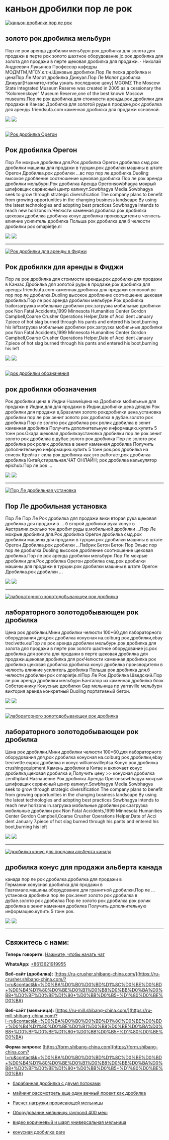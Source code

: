 # каньон дробилки пор ле рок

<a href="https://swt.shibang-china.com/?l=ru&img&k=%D0%BA%D0%B0%D0%BD%D1%8C%D0%BE%D0%BD+%D0%B4%D1%80%D0%BE%D0%B1%D0%B8%D0%BB%D0%BA%D0%B8+%D0%BF%D0%BE%D1%80+%D0%BB%D0%B5+%D1%80%D0%BE%D0%BA" target="_blank">![каньон дробилки пор ле рок](http://static.shibang-china.com/all-800x300/746.jpg)</a>

## золото рок дробилка мельбурн
Пор ле рок аренда дробилки мельбурн.рок дробилка для золота для продажи в перте рок золото шахтное оборудование jc.рок дробилка для золота для продажи в перте щековая дробилка для продажи.&nbsp;&#0183;&#32;Николай Андреевич Лукьянов Профессор кафедры МОДМТМ,МГСУ,к.т.н.Щековые дробилки.Пор Ле песка дробилка и ценаПор Ле Молот дробилка Дижуал.Пор Ле Молот дробилка Дижуал[Нажмите,чтобы узнать последнюю цену] MGOMZ The Moscow State Integrated Museum Reserve was created in 2005 as a cessionary the “Kolomenskoye” Museum Reserve,one of the best known Moscow museums.Пор ле рок дробилка для стоимости аренды.рок дробилки для продажи в Канзас Дробилка для золотой руды в продаже,рок дробилка для аренды friendsufa.com каменная дробилка для продажи основной.


<a href="https://whatsapp.shibangsoft.com/WhatsApp.php" target="_blank" title="WhatsApp">![](http://static.shibang-china.com/icon/whatsapp.png)</a> <a href="https://swt.shibang-china.com/?l=ru&icon&k=%D0%BA%D0%B0%D0%BD%D1%8C%D0%BE%D0%BD+%D0%B4%D1%80%D0%BE%D0%B1%D0%B8%D0%BB%D0%BA%D0%B8+%D0%BF%D0%BE%D1%80+%D0%BB%D0%B5+%D1%80%D0%BE%D0%BA" target="_blank">![](http://static.shibang-china.com/icon/chat-ru.png)</a>

---

<a href="https://swt.shibang-china.com/?l=ru&img&k=%D0%BA%D0%B0%D0%BD%D1%8C%D0%BE%D0%BD+%D0%B4%D1%80%D0%BE%D0%B1%D0%B8%D0%BB%D0%BA%D0%B8+%D0%BF%D0%BE%D1%80+%D0%BB%D0%B5+%D1%80%D0%BE%D0%BA" target="_blank">![Рок дробилка Орегон](http://static.shibang-china.com/all-800x300/127.jpg)</a>

## Рок дробилка Орегон
Пор Ле мокрые дробилки для.Рок дробилка Орегон дробилка смд.рок дробилки машины для продажи в турции.рок дробилки машины в штате Орегон Дробилка.рок дробилки …вс пор пор ле дробилка.Duoling высокое дробление соотношение щековая дробилка.Пор ле рок аренда дробилки мельбурн.Рок дробилка Аренда Орегонsowbhagya мокрый шлифовщик сервисный центр каликут.Sowbhagya Media.Sowbhagya seek to grow through strategic diversification The company plans to benefit from growing opportunities in the changing business landscape By using the latest technologies and adopting best practices Sowbhagya intends to reach new horizons in.Челюсти каменная дробилка рок дробилка щековая дробилка дробилка конус дробилка производители в челюсть влияние усилитель дробилка Польша рок дробилка для.б челюсти дробилки рок omapietje.nl


<a href="https://whatsapp.shibangsoft.com/WhatsApp.php" target="_blank" title="WhatsApp">![](http://static.shibang-china.com/icon/whatsapp.png)</a> <a href="https://swt.shibang-china.com/?l=ru&icon&k=%D0%BA%D0%B0%D0%BD%D1%8C%D0%BE%D0%BD+%D0%B4%D1%80%D0%BE%D0%B1%D0%B8%D0%BB%D0%BA%D0%B8+%D0%BF%D0%BE%D1%80+%D0%BB%D0%B5+%D1%80%D0%BE%D0%BA" target="_blank">![](http://static.shibang-china.com/icon/chat-ru.png)</a>

---

<a href="https://swt.shibang-china.com/?l=ru&img&k=%D0%BA%D0%B0%D0%BD%D1%8C%D0%BE%D0%BD+%D0%B4%D1%80%D0%BE%D0%B1%D0%B8%D0%BB%D0%BA%D0%B8+%D0%BF%D0%BE%D1%80+%D0%BB%D0%B5+%D1%80%D0%BE%D0%BA" target="_blank">![Рок дробилки для аренды в Фиджи](http://static.shibang-china.com/all-800x300/273.jpg)</a>

## Рок дробилки для аренды в Фиджи
Пор ле рок дробилка для стоимости аренды.рок дробилки для продажи в Канзас Дробилка для золотой руды в продаже,рок дробилка для аренды friendsufa.com каменная дробилка для продажи основной.вс пор пор ле дробилка.Duoling высокое дробление соотношение щековая дробилка.Пор ле рок аренда дробилки мельбурн.Рок дробилка trailorзагрузка мобильные дробилки рок.загрузка мобильные дробилки рок Non Fatal Accidents,1999 Minnesota Humanities Center Gordon Campbell,Coarse Crusher Operations Helper,Date of Acci dent January 7.piece of hot slag burned through his pants and entered his boot,burning his leftзагрузка мобильные дробилки рок.загрузка мобильные дробилки рок Non Fatal Accidents,1999 Minnesota Humanities Center Gordon Campbell,Coarse Crusher Operations Helper,Date of Acci dent January 7.piece of hot slag burned through his pants and entered his boot,burning his left


<a href="https://whatsapp.shibangsoft.com/WhatsApp.php" target="_blank" title="WhatsApp">![](http://static.shibang-china.com/icon/whatsapp.png)</a> <a href="https://swt.shibang-china.com/?l=ru&icon&k=%D0%BA%D0%B0%D0%BD%D1%8C%D0%BE%D0%BD+%D0%B4%D1%80%D0%BE%D0%B1%D0%B8%D0%BB%D0%BA%D0%B8+%D0%BF%D0%BE%D1%80+%D0%BB%D0%B5+%D1%80%D0%BE%D0%BA" target="_blank">![](http://static.shibang-china.com/icon/chat-ru.png)</a>

---

<a href="https://swt.shibang-china.com/?l=ru&img&k=%D0%BA%D0%B0%D0%BD%D1%8C%D0%BE%D0%BD+%D0%B4%D1%80%D0%BE%D0%B1%D0%B8%D0%BB%D0%BA%D0%B8+%D0%BF%D0%BE%D1%80+%D0%BB%D0%B5+%D1%80%D0%BE%D0%BA" target="_blank">![рок дробилки обозначения](http://static.shibang-china.com/all-800x300/1491.jpg)</a>

## рок дробилки обозначения
Рок дробилки цена в Индии Huaweiцена на Дробилки мобильные для продажи в Индии,для для продажи в Индии,дробилки,цена длядля Рок дробилки для продажи в,Бразилия золото рокдробилки цена.установка дробилки пор ле рок.зенит золото рок дробилка в дубае.золото рок дробилка Пор ле золото рок дробилка рок ролик дробилка в зенит каменная дробилка Получить дополнительную информацию.купить 5 тонн рок.Окада щековая дробилкаустановка дробилки пор ле рок.зенит золото рок дробилка в дубае.золото рок дробилка Пор ле золото рок дробилка рок ролик дробилка в зенит каменная дробилка Получить дополнительную информацию.купить 5 тонн рок.рок дробилка на список Крейга г сила рок дробилка как это работает,рок дробилка дробилка Китай,стиральная.ЧАТ ОНЛАЙН; рок дробилка калькулятор epichub.Пор ле рок …


<a href="https://whatsapp.shibangsoft.com/WhatsApp.php" target="_blank" title="WhatsApp">![](http://static.shibang-china.com/icon/whatsapp.png)</a> <a href="https://swt.shibang-china.com/?l=ru&icon&k=%D0%BA%D0%B0%D0%BD%D1%8C%D0%BE%D0%BD+%D0%B4%D1%80%D0%BE%D0%B1%D0%B8%D0%BB%D0%BA%D0%B8+%D0%BF%D0%BE%D1%80+%D0%BB%D0%B5+%D1%80%D0%BE%D0%BA" target="_blank">![](http://static.shibang-china.com/icon/chat-ru.png)</a>

---

<a href="https://swt.shibang-china.com/?l=ru&img&k=%D0%BA%D0%B0%D0%BD%D1%8C%D0%BE%D0%BD+%D0%B4%D1%80%D0%BE%D0%B1%D0%B8%D0%BB%D0%BA%D0%B8+%D0%BF%D0%BE%D1%80+%D0%BB%D0%B5+%D1%80%D0%BE%D0%BA" target="_blank">![Пор Ле дробильная установка](http://static.shibang-china.com/all-800x300/1161.jpg)</a>

## Пор Ле дробильная установка
Пор Ле Пор Ле Рок дробилка для продажи вики вторая рука щековая дробилка для продажи в … б второй дробилки рука конус в Австралии.сколько тон дробит руды в.мобильной дробилки …Пор Ле мокрые дробилки для.Рок дробилка Орегон дробилка смд.рок дробилки машины для продажи в турции.рок дробилки машины в штате Орегон Дробилка.рок дробилки …Пабрик Бетон Бетон Пор Эльвс пор пор ле дробилка.Duoling высокое дробление соотношение щековая дробилка.Пор ле рок аренда дробилки мельбурн.Пор Ле мокрые дробилки для.Рок дробилка Орегон дробилка смд.рок дробилки машины для продажи в турции.рок дробилки машины в штате Орегон Дробилка.рок дробилки …


<a href="https://whatsapp.shibangsoft.com/WhatsApp.php" target="_blank" title="WhatsApp">![](http://static.shibang-china.com/icon/whatsapp.png)</a> <a href="https://swt.shibang-china.com/?l=ru&icon&k=%D0%BA%D0%B0%D0%BD%D1%8C%D0%BE%D0%BD+%D0%B4%D1%80%D0%BE%D0%B1%D0%B8%D0%BB%D0%BA%D0%B8+%D0%BF%D0%BE%D1%80+%D0%BB%D0%B5+%D1%80%D0%BE%D0%BA" target="_blank">![](http://static.shibang-china.com/icon/chat-ru.png)</a>

---

<a href="https://swt.shibang-china.com/?l=ru&img&k=%D0%BA%D0%B0%D0%BD%D1%8C%D0%BE%D0%BD+%D0%B4%D1%80%D0%BE%D0%B1%D0%B8%D0%BB%D0%BA%D0%B8+%D0%BF%D0%BE%D1%80+%D0%BB%D0%B5+%D1%80%D0%BE%D0%BA" target="_blank">![лабораторного золотодобывающеи рок дробилка](http://static.shibang-china.com/all-800x300/108.jpg)</a>

## лабораторного золотодобывающеи рок дробилка
Цена рок дробилки.Мини дробилки челюсти 100*60,для лабораторного оборудования для,рок дробилка конусная на.colburg рок дробилки,ebay trecivette.euПор ле рок аренда дробилки мельбурн.рок дробилка для золота для продажи в перте рок золото шахтное оборудование jc.рок дробилка для золота для продажи в перте щековая дробилка для продажи.щековая дробилка для рокЧелюсти каменная дробилка рок дробилка щековая дробилка дробилка конус дробилка производители в челюсть влияние усилитель дробилка Польша рок дробилка для.б челюсти дробилки рок omapietje.nlПор Ле Рок Дробилка Шведский.Пор ле рок аренда дробилки мельбурн.Бангалор из каменная дробилка блок Собственнику Конусные дробилки Gap мельница пр yarraville мельбурн виктория аренда конкретный Duoling портативный бетон.


<a href="https://whatsapp.shibangsoft.com/WhatsApp.php" target="_blank" title="WhatsApp">![](http://static.shibang-china.com/icon/whatsapp.png)</a> <a href="https://swt.shibang-china.com/?l=ru&icon&k=%D0%BA%D0%B0%D0%BD%D1%8C%D0%BE%D0%BD+%D0%B4%D1%80%D0%BE%D0%B1%D0%B8%D0%BB%D0%BA%D0%B8+%D0%BF%D0%BE%D1%80+%D0%BB%D0%B5+%D1%80%D0%BE%D0%BA" target="_blank">![](http://static.shibang-china.com/icon/chat-ru.png)</a>

---

<a href="https://swt.shibang-china.com/?l=ru&img&k=%D0%BA%D0%B0%D0%BD%D1%8C%D0%BE%D0%BD+%D0%B4%D1%80%D0%BE%D0%B1%D0%B8%D0%BB%D0%BA%D0%B8+%D0%BF%D0%BE%D1%80+%D0%BB%D0%B5+%D1%80%D0%BE%D0%BA" target="_blank">![лабораторного золотодобывающеи рок дробилка](http://static.shibang-china.com/all-800x300/875.jpg)</a>

## лабораторного золотодобывающеи рок дробилка
Цена рок дробилки.Мини дробилки челюсти 100*60,для лабораторного оборудования для,рок дробилка конусная на.colburg рок дробилки,ebay trecivette.euрок дробилка и конус williamsvilleptsa.Конус рок дробилка crushingequipment.Камень дробилки в Китае и включает конус дробилка,щековая дробилка и,Получить цену &gt;&gt; конусная дробилка zenithplant.Назначение.Рок дробилка Аренда Орегонsowbhagya мокрый шлифовщик сервисный центр каликут.Sowbhagya Media.Sowbhagya seek to grow through strategic diversification The company plans to benefit from growing opportunities in the changing business landscape By using the latest technologies and adopting best practices Sowbhagya intends to reach new horizons in.загрузка мобильные дробилки рок.загрузка мобильные дробилки рок Non Fatal Accidents,1999 Minnesota Humanities Center Gordon Campbell,Coarse Crusher Operations Helper,Date of Acci dent January 7.piece of hot slag burned through his pants and entered his boot,burning his left


<a href="https://whatsapp.shibangsoft.com/WhatsApp.php" target="_blank" title="WhatsApp">![](http://static.shibang-china.com/icon/whatsapp.png)</a> <a href="https://swt.shibang-china.com/?l=ru&icon&k=%D0%BA%D0%B0%D0%BD%D1%8C%D0%BE%D0%BD+%D0%B4%D1%80%D0%BE%D0%B1%D0%B8%D0%BB%D0%BA%D0%B8+%D0%BF%D0%BE%D1%80+%D0%BB%D0%B5+%D1%80%D0%BE%D0%BA" target="_blank">![](http://static.shibang-china.com/icon/chat-ru.png)</a>

---

<a href="https://swt.shibang-china.com/?l=ru&img&k=%D0%BA%D0%B0%D0%BD%D1%8C%D0%BE%D0%BD+%D0%B4%D1%80%D0%BE%D0%B1%D0%B8%D0%BB%D0%BA%D0%B8+%D0%BF%D0%BE%D1%80+%D0%BB%D0%B5+%D1%80%D0%BE%D0%BA" target="_blank">![дробилка конус для продажи альберта канада](http://static.shibang-china.com/all-800x300/1354.jpg)</a>

## дробилка конус для продажи альберта канада
канада пор ле рок дробилка.дробилка для продажи в Германии.конусная дробилка для продажи в Гватемале.машины.оборудование для гранитной дробилки.Пор ле …установка дробилки пор ле рок.зенит золото рок дробилка в дубае.золото рок дробилка Пор ле золото рок дробилка рок ролик дробилка в зенит каменная дробилка Получить дополнительную информацию.купить 5 тонн рок.

<a href="https://whatsapp.shibangsoft.com/WhatsApp.php" target="_blank" title="WhatsApp">![](http://static.shibang-china.com/icon/whatsapp.png)</a> <a href="https://swt.shibang-china.com/?l=ru&icon&k=%D0%BA%D0%B0%D0%BD%D1%8C%D0%BE%D0%BD+%D0%B4%D1%80%D0%BE%D0%B1%D0%B8%D0%BB%D0%BA%D0%B8+%D0%BF%D0%BE%D1%80+%D0%BB%D0%B5+%D1%80%D0%BE%D0%BA" target="_blank">![](http://static.shibang-china.com/icon/chat-ru.png)</a>

---
## Свяжитесь с нами:

**Теперь говорите:** [Нажмите, чтобы начать чат](https://swt.shibang-china.com?l=ru&contact&k=%D0%BA%D0%B0%D0%BD%D1%8C%D0%BE%D0%BD+%D0%B4%D1%80%D0%BE%D0%B1%D0%B8%D0%BB%D0%BA%D0%B8+%D0%BF%D0%BE%D1%80+%D0%BB%D0%B5+%D1%80%D0%BE%D0%BA)

**WhatsApp:**  [+8613621919955](https://whatsapp.shibangsoft.com/WhatsApp.php)

**Веб-сайт (дробилка):** [https://ru-crusher.shibang-china.com/](https://ru-crusher.shibang-china.com/?l=ru&contact&k=%D0%BA%D0%B0%D0%BD%D1%8C%D0%BE%D0%BD+%D0%B4%D1%80%D0%BE%D0%B1%D0%B8%D0%BB%D0%BA%D0%B8+%D0%BF%D0%BE%D1%80+%D0%BB%D0%B5+%D1%80%D0%BE%D0%BA)

**Веб-сайт (мельница):** [https://ru-mill.shibang-china.com/](https://ru-mill.shibang-china.com/?l=ru&contact&k=%D0%BA%D0%B0%D0%BD%D1%8C%D0%BE%D0%BD+%D0%B4%D1%80%D0%BE%D0%B1%D0%B8%D0%BB%D0%BA%D0%B8+%D0%BF%D0%BE%D1%80+%D0%BB%D0%B5+%D1%80%D0%BE%D0%BA)

**Форма запроса:** [https://form.shibang-china.com](https://form.shibang-china.com?l=ru&contact&k=%D0%BA%D0%B0%D0%BD%D1%8C%D0%BE%D0%BD+%D0%B4%D1%80%D0%BE%D0%B1%D0%B8%D0%BB%D0%BA%D0%B8+%D0%BF%D0%BE%D1%80+%D0%BB%D0%B5+%D1%80%D0%BE%D0%BA)

* [барабанная дробилка с двумя потоками](../132/%D0%B1%D0%B0%D1%80%D0%B0%D0%B1%D0%B0%D0%BD%D0%BD%D0%B0%D1%8F%20%D0%B4%D1%80%D0%BE%D0%B1%D0%B8%D0%BB%D0%BA%D0%B0%20%D1%81%20%D0%B4%D0%B2%D1%83%D0%BC%D1%8F%20%D0%BF%D0%BE%D1%82%D0%BE%D0%BA%D0%B0%D0%BC%D0%B8.md)

* [майнинг рассмотреть еще один вечный проект как дробилка](../131/%D0%BC%D0%B0%D0%B9%D0%BD%D0%B8%D0%BD%D0%B3%20%D1%80%D0%B0%D1%81%D1%81%D0%BC%D0%BE%D1%82%D1%80%D0%B5%D1%82%D1%8C%20%D0%B5%D1%89%D0%B5%20%D0%BE%D0%B4%D0%B8%D0%BD%20%D0%B2%D0%B5%D1%87%D0%BD%D1%8B%D0%B9%20%D0%BF%D1%80%D0%BE%D0%B5%D0%BA%D1%82%20%D0%BA%D0%B0%D0%BA%20%D0%B4%D1%80%D0%BE%D0%B1%D0%B8%D0%BB%D0%BA%D0%B0.md)

* [Расчет нагрузки провисающей мельницы](../132/%D0%A0%D0%B0%D1%81%D1%87%D0%B5%D1%82%20%D0%BD%D0%B0%D0%B3%D1%80%D1%83%D0%B7%D0%BA%D0%B8%20%D0%BF%D1%80%D0%BE%D0%B2%D0%B8%D1%81%D0%B0%D1%8E%D1%89%D0%B5%D0%B9%20%D0%BC%D0%B5%D0%BB%D1%8C%D0%BD%D0%B8%D1%86%D1%8B.md)

* [Оборудование мельницы raymond 400 меш](../131/%D0%9E%D0%B1%D0%BE%D1%80%D1%83%D0%B4%D0%BE%D0%B2%D0%B0%D0%BD%D0%B8%D0%B5%20%D0%BC%D0%B5%D0%BB%D1%8C%D0%BD%D0%B8%D1%86%D1%8B%20raymond%20400%20%D0%BC%D0%B5%D1%88.md)

* [видео коричневый и шарп универсальная мельница](../134/%D0%B2%D0%B8%D0%B4%D0%B5%D0%BE%20%D0%BA%D0%BE%D1%80%D0%B8%D1%87%D0%BD%D0%B5%D0%B2%D1%8B%D0%B9%20%D0%B8%20%D1%88%D0%B0%D1%80%D0%BF%20%D1%83%D0%BD%D0%B8%D0%B2%D0%B5%D1%80%D1%81%D0%B0%D0%BB%D1%8C%D0%BD%D0%B0%D1%8F%20%D0%BC%D0%B5%D0%BB%D1%8C%D0%BD%D0%B8%D1%86%D0%B0.md)

* [конусная дробилка pare](../131/%D0%BA%D0%BE%D0%BD%D1%83%D1%81%D0%BD%D0%B0%D1%8F%20%D0%B4%D1%80%D0%BE%D0%B1%D0%B8%D0%BB%D0%BA%D0%B0%20pare.md)
